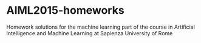# AIML2015-homeworks
Homework solutions for the machine learning part of the course in Artificial Intelligence and Machine Learning at Sapienza University of Rome
